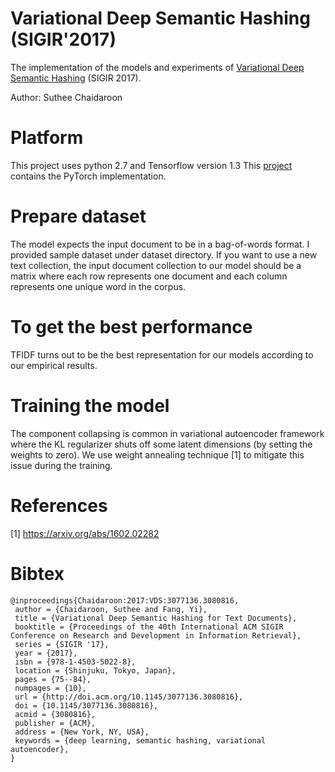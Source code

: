 # Variational Deep Semantic Hashing (SIGIR'2017)
The implementation of the models and experiments of [Variational Deep Semantic Hashing](http://students.engr.scu.edu/~schaidar/paper/Variational_Deep_Hashing_for_Text_Documents.pdf) (SIGIR 2017).

Author: Suthee Chaidaroon

# Platform
This project uses python 2.7 and Tensorflow version 1.3
This [project](https://github.com/unsuthee/VDSH) contains the PyTorch implementation.

# Prepare dataset
The model expects the input document to be in a bag-of-words format. I provided sample dataset under dataset directory. If you want to use a new text collection, the input document collection to our model should be a matrix where each row represents one document and each column represents one unique word in the corpus. 

# To get the best performance
TFIDF turns out to be the best representation for our models according to our empirical results.

# Training the model
The component collapsing is common in variational autoencoder framework where the KL regularizer shuts off some latent dimensions (by setting the weights to zero). We use weight annealing technique [1] to mitigate this issue during the training. 

# References
[1] https://arxiv.org/abs/1602.02282

# Bibtex
```
@inproceedings{Chaidaroon:2017:VDS:3077136.3080816,
 author = {Chaidaroon, Suthee and Fang, Yi},
 title = {Variational Deep Semantic Hashing for Text Documents},
 booktitle = {Proceedings of the 40th International ACM SIGIR Conference on Research and Development in Information Retrieval},
 series = {SIGIR '17},
 year = {2017},
 isbn = {978-1-4503-5022-8},
 location = {Shinjuku, Tokyo, Japan},
 pages = {75--84},
 numpages = {10},
 url = {http://doi.acm.org/10.1145/3077136.3080816},
 doi = {10.1145/3077136.3080816},
 acmid = {3080816},
 publisher = {ACM},
 address = {New York, NY, USA},
 keywords = {deep learning, semantic hashing, variational autoencoder},
}
```
